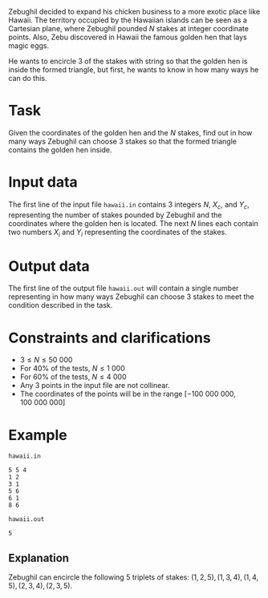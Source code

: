 Zebughil decided to expand his chicken business to a more exotic place like Hawaii. The territory occupied by the Hawaiian islands can be seen as a Cartesian plane, where Zebughil pounded $N$ stakes at integer coordinate points. Also, Zebu discovered in Hawaii the famous golden hen that lays magic eggs.

He wants to encircle $3$ of the stakes with string so that the golden hen is inside the formed triangle, but first, he wants to know in how many ways he can do this.

# Task

Given the coordinates of the golden hen and the $N$ stakes, find out in how many ways Zebughil can choose $3$ stakes so that the formed triangle contains the golden hen inside.

# Input data

The first line of the input file `hawaii.in` contains $3$ integers $N$, $X_c$, and $Y_c$, representing the number of stakes pounded by Zebughil and the coordinates where the golden hen is located. The next $N$ lines each contain two numbers $X_i$ and $Y_i$ representing the coordinates of the stakes.

# Output data

The first line of the output file `hawaii.out` will contain a single number representing in how many ways Zebughil can choose $3$ stakes to meet the condition described in the task.

# Constraints and clarifications

* $3 \leq N \leq 50\ 000$
* For $40\%$ of the tests, $N \leq 1\ 000$
* For $60\%$ of the tests, $N \leq 4\ 000$
* Any $3$ points in the input file are not collinear.
* The coordinates of the points will be in the range $[-100\ 000\ 000, 100\ 000\ 000]$

# Example

`hawaii.in`
```
5 5 4
1 2
3 1
5 6
6 1
8 6
```

`hawaii.out`
```
5
```

## Explanation

Zebughil can encircle the following $5$ triplets of stakes: $(1, 2, 5), (1, 3, 4), (1, 4, 5), (2, 3, 4), (2, 3, 5)$.